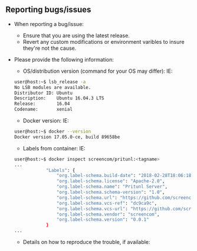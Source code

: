 ## Reporting bugs/issues

* When reporting a bug/issue:
    * Ensure that you are using the latest release.
    * Revert any custom modifications or environment varibles to insure they're not the cause.

* Please provide the following information:
    * OS/distribution version (command for your OS may differ):
    IE:
    ```bash
    user@host:~$ lsb_release -a
    No LSB modules are available.
    Distributor ID: Ubuntu
    Description:    Ubuntu 16.04.3 LTS
    Release:        16.04
    Codename:       xenial
    ```

    * Docker version:
    IE:
    ```bash
    user@host:~$ docker --version
    Docker version 17.05.0-ce, build 89658be
    ```

    * Labels from container:
    IE:
    ```bash
    user@host:~$ docker inspect screencom/pritunl:<tagname>
    ...
                "Labels": {
                    "org.label-schema.build-date": "2018-02-28T18:06:18Z",
                    "org.label-schema.license": "Apache-2.0",
                    "org.label-schema.name": "Pritunl Server",
                    "org.label-schema.schema-version": "1.0",
                    "org.label-schema.url": "https://github.com/screencom/pritunl",
                    "org.label-schema.vcs-ref": "dc9ca9c",
                    "org.label-schema.vcs-url": "https://github.com/screencom/pritunl.git",
                    "org.label-schema.vendor": "screencom",
                    "org.label-schema.version": "0.0.1"
                }
    ...
    ```

    * Details on how to reproduce the trouble, if available:
